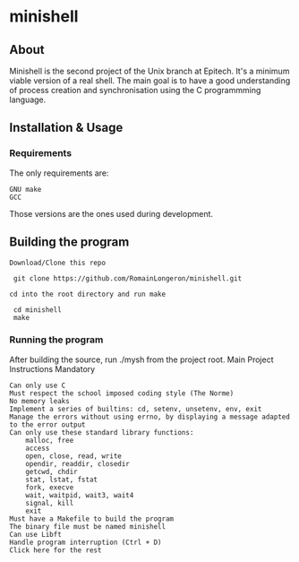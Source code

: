 # minishell

## About

Minishell is the second project of the Unix branch at Epitech. It's a minimum viable version of a real shell. The main goal is to have a good understanding of process creation and synchronisation using the C programmming language.

## Installation & Usage

### Requirements

The only requirements are:

    GNU make
    GCC

Those versions are the ones used during development.

## Building the program

    Download/Clone this repo

     git clone https://github.com/RomainLongeron/minishell.git

    cd into the root directory and run make

     cd minishell
     make

### Running the program

After building the source, run ./mysh from the project root.
Main Project Instructions
Mandatory

    Can only use C
    Must respect the school imposed coding style (The Norme)
    No memory leaks
    Implement a series of builtins: cd, setenv, unsetenv, env, exit
    Manage the errors without using errno, by displaying a message adapted to the error output
    Can only use these standard library functions:
        malloc, free
        access
        open, close, read, write
        opendir, readdir, closedir
        getcwd, chdir
        stat, lstat, fstat
        fork, execve
        wait, waitpid, wait3, wait4
        signal, kill
        exit
    Must have a Makefile to build the program
    The binary file must be named minishell
    Can use Libft
    Handle program interruption (Ctrl + D)
    Click here for the rest
